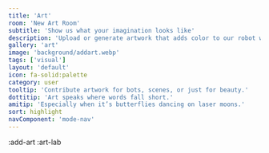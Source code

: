 ```yaml
---
title: 'Art'
room: 'New Art Room'
subtitle: 'Show us what your imagination looks like'
description: 'Upload or generate artwork that adds color to our robot world.'
gallery: 'art'
image: 'background/addart.webp'
tags: ['visual']
layout: 'default'
icon: fa-solid:palette
category: user
tooltip: 'Contribute artwork for bots, scenes, or just for beauty.'
dottitip: 'Art speaks where words fall short.'
amitip: 'Especially when it’s butterflies dancing on laser moons.'
sort: highlight
navComponent: 'mode-nav'
---
```

:add-art
:art-lab